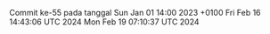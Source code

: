 Commit ke-55 pada tanggal Sun Jan 01 14:00 2023 +0100
Fri Feb 16 14:43:06 UTC 2024
Mon Feb 19 07:10:37 UTC 2024
